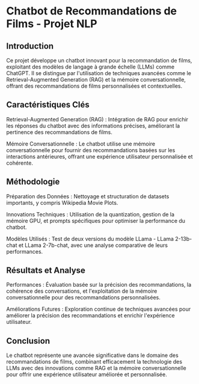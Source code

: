 # Chatbot de Recommandations de Films - Projet NLP
## Introduction

Ce projet développe un chatbot innovant pour la recommandation de films, exploitant des modèles de langage à grande échelle (LLMs) comme ChatGPT. Il se distingue par l'utilisation de techniques avancées comme le Retrieval-Augmented Generation (RAG) et la mémoire conversationnelle, offrant des recommandations de films personnalisées et contextuelles.

## Caractéristiques Clés

Retrieval-Augmented Generation (RAG) : Intégration de RAG pour enrichir les réponses du chatbot avec des informations précises, améliorant la pertinence des recommandations de films.

Mémoire Conversationnelle : Le chatbot utilise une mémoire conversationnelle pour fournir des recommandations basées sur les interactions antérieures, offrant une expérience utilisateur personnalisée et cohérente.

## Méthodologie
Préparation des Données : Nettoyage et structuration de datasets importants, y compris Wikipedia Movie Plots.

Innovations Techniques : Utilisation de la quantization, gestion de la mémoire GPU, et prompts spécifiques pour optimiser la performance du chatbot.

Modèles Utilisés : Test de deux versions du modèle LLama - LLama 2-13b-chat et LLama 2-7b-chat, avec une analyse comparative de leurs performances.

## Résultats et Analyse
Performances : Évaluation basée sur la précision des recommandations, la cohérence des conversations, et l'exploitation de la mémoire conversationnelle pour des recommandations personnalisées.

Améliorations Futures : Exploration continue de techniques avancées pour améliorer la précision des recommandations et enrichir l'expérience utilisateur.

## Conclusion
Le chatbot représente une avancée significative dans le domaine des recommandations de films, combinant efficacement la technologie des LLMs avec des innovations comme RAG et la mémoire conversationnelle pour offrir une expérience utilisateur améliorée et personnalisée.




